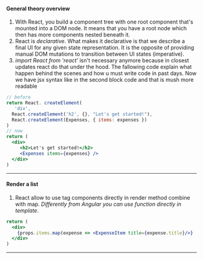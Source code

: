 #### General theory overview
1. With React, you build a component tree with one root component that's
mounted into a DOM node. It means that you have a root node which then has more components nested beneath it.
2. React is *declarative*. What makes it declarative is that we describe a final UI for any given state representation. It is the opposite of providing manual DOM mutations to transition between UI states (imperative).
3. *import React from 'react'* isn't necessary anymore because in closest updates react do that under the hood. The fallowing code explain what happen behind the scenes and how u must write code in past days. Now we have jsx syntax like in the second block code and that is mush more readable 
```jsx
// before
return React. createElement(
   'div',
  React.createElement('h2', {}, "Let's get started!"),
  React.createElement(Expenses, { items: expenses })
)
// now
return (
  <div>
     <h2>Let's get started!</h2>
     <Expenses items={expenses} />
  </div>
)
```
---
#### Render a list
1. React allow to use tag components directly in render method combine with map. *Differently from Angular you can use function directly in template*.
```jsx
return (
  <div>
    {props.items.map(expense => <ExpenseItem title={expense.title}/>}
  </div>
)
```
---
